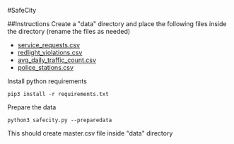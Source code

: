 #SafeCity

##Instructions
Create a "data" directory and place the following files inside the directory (rename the files
as needed)

* [service_requests.csv](https://data.cityofchicago.org/Service-Requests/311-Service-Requests-Sanitation-Code-Complaints/me59-5fac)
* [redlight_violations.csv](https://data.cityofchicago.org/Transportation/Red-Light-Camera-Violations/spqx-js37)
* [avg_daily_traffic_count.csv](https://data.cityofchicago.org/Transportation/Average-Daily-Traffic-Counts/pfsx-4n4m)
* [police_stations.csv](https://data.cityofchicago.org/Public-Safety/Police-Stations/z8bn-74gv)


Install python requirements

    pip3 install -r requirements.txt

Prepare the data

    python3 safecity.py --preparedata

This should create master.csv file inside "data" directory
